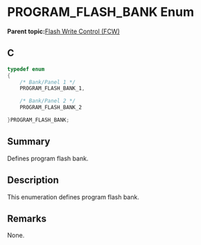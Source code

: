 # PROGRAM\_FLASH\_BANK Enum

**Parent topic:**[Flash Write Control \(FCW\)](GUID-90E21DD6-5AB3-4211-8633-884EC95A6246.md)

## C

```c
typedef enum
{
    /* Bank/Panel 1 */
    PROGRAM_FLASH_BANK_1,

    /* Bank/Panel 2 */
    PROGRAM_FLASH_BANK_2

}PROGRAM_FLASH_BANK;

```

## Summary

Defines program flash bank.

## Description

This enumeration defines program flash bank.

## Remarks

None.


